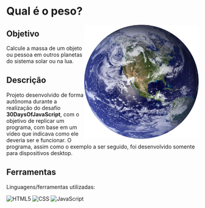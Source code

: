 <h1>Qual é o peso?</h1>
<img src="images/earth.png" alt="Imagem do planeta Terra" min-width="300px" max-width="300px" width="300px" align="right">

<h2 align="left">Objetivo</h2>
<p align="left"> 
Calcule a massa de um objeto ou pessoa em outros planetas do sistema solar ou na lua.
</p>

<h2 align="left">Descrição</h2>
<p align="left"> 
Projeto desenvolvido de forma autônoma durante a realização do desafio <strong>30DaysOfJavaScript</strong>, com o objetivo de replicar um programa, com base em um vídeo que indicava como ele deveria ser e funcionar.
O programa, assim como o exemplo a ser seguido, foi desenvolvido somente para dispositivos desktop.
</p>

<h2 align="left">Ferramentas</h2>
<p align="left">

  Linguagens/ferramentas utilizadas:

  ![HTML5](https://img.shields.io/badge/-HTML5-333333?style=flat&logo=HTML5)
  ![CSS](https://img.shields.io/badge/-CSS-333333?style=flat&logo=CSS3&logoColor=1572B6)
  ![JavaScript](https://img.shields.io/badge/-JavaScript-333333?style=flat&logo=javascript)
</p>

